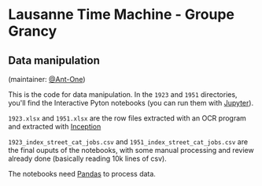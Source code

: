 # Lausanne Time Machine - Groupe Grancy

## Data manipulation

(maintainer: [@Ant-One](github.com/Ant-One))

This is the code for data manipulation. In the `1923` and `1951` directories, you'll find the Interactive Pyton notebooks (you can run them with [Jupyter](https://jupyter-notebook.readthedocs.io/en/stable/#)). 

`1923.xlsx` and `1951.xlsx` are the row files extracted with an OCR program and extracted with [Inception](https://inception-project.github.io/)

`1923_index_street_cat_jobs.csv` and `1951_index_street_cat_jobs.csv` are the final ouputs of the notebooks, with some manual processing and review already done (basically reading 10k lines of csv).

The notebooks need [Pandas](https://pandas.pydata.org/) to process data.
